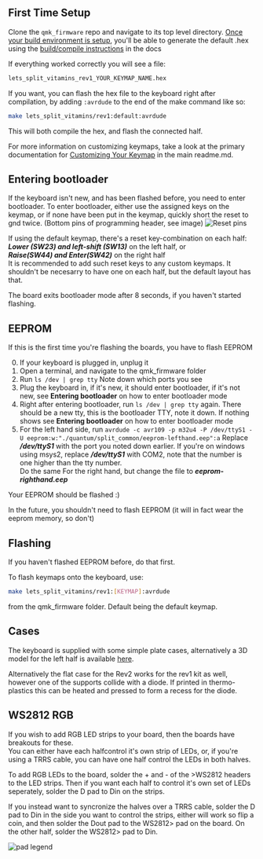 ## First Time Setup

Clone the `qmk_firmware` repo and navigate to its top level directory. [Once your build environment is setup](https://docs.qmk.fm/getting_started_build_tools.html), you'll be able to generate the default .hex using the [build/compile instructions](https://docs.qmk.fm/build-compile-instructions) in the docs

If everything worked correctly you will see a file:

```bash
lets_split_vitamins_rev1_YOUR_KEYMAP_NAME.hex
```

If you want, you can flash the hex file to the keyboard right after compilation, by adding `:avrdude` to the end of the make command like so:

```bash
make lets_split_vitamins/rev1:default:avrdude
```

This will both compile the hex, and flash the connected half.

For more information on customizing keymaps, take a look at the primary documentation for [Customizing Your Keymap](/readme.md##customizing-your-keymap) in the main readme.md.

## Entering bootloader  
If the keyboard isn't new, and has been flashed before, you need to enter bootloader.
To enter bootloader, either use the assigned keys on the keymap, or if none have been put in the keymap, quickly short the reset to gnd twice. (Bottom pins of programming header, see image) ![Reset pins](https://i.imgur.com/LCXlv9W.png)

If using the default keymap, there's a reset key-combination on each half:  
***Lower (SW23) and left-shift (SW13)*** on the left half, or  
***Raise(SW44) and Enter(SW42)***  on the right half  
It is recommended to add such reset keys to any custom keymaps. It shouldn't be necesarry to have one on each half, but the default layout has that.

The board exits bootloader mode after 8 seconds, if you haven't started flashing.

## EEPROM

If this is the first time you're flashing the boards, you have to flash EEPROM

0. If your keyboard is plugged in, unplug it
1. Open a terminal, and navigate to the qmk_firmware folder
2. Run `ls /dev | grep tty` Note down which ports you see
2. Plug the keyboard in, if it's new, it should enter bootloader, if it's not new, see **Entering bootloader** on how to enter bootloader mode
4. Right after entering bootloader, run `ls /dev | grep tty` again. There should be a new tty, this is the bootloader TTY, note it down. If nothing shows see **Entering bootloader** on how to enter bootloader mode
6. For the left hand side, run  `avrdude -c avr109 -p m32u4 -P /dev/ttyS1 -U eeprom:w:"./quantum/split_common/eeprom-lefthand.eep":a`
Replace ***/dev/ttyS1*** with the port you noted down earlier. If you're on windows using msys2, replace ***/dev/ttyS1*** with COM2, note that the number is one higher than the tty number.  
Do the same For the right hand, but change the file to ***eeprom-righthand.eep***

Your EEPROM should be flashed :)

In the future, you shouldn't need to flash EEPROM (it will in fact wear the eeprom memory, so don't)

## Flashing
If you haven't flashed EEPROM before, do that first.  

To flash keymaps onto the keyboard, use:
```bash
make lets_split_vitamins/rev1:[KEYMAP]:avrdude
```
from the qmk_firmware folder. Default being the default keymap.


## Cases

The keyboard is supplied with some simple plate cases, alternatively a 3D model for the left half is available [here](https://cad.onshape.com/documents/c6e5ae250d1e24fe46c9ef6c/w/d69f7049c0921df3d2b241f9/e/ecc2b176ab52a6d77bc55051).

Alternatively the flat case for the Rev2 works for the rev1 kit as well, however one of the supports collide with a diode. If printed in thermo-plastics this can be heated and pressed to form a recess for the diode.

## WS2812 RGB

If you wish to add RGB LED strips to your board, then the boards have breakouts for these.  
You can either have each halfcontrol it's own strip of LEDs, or, if you're using a TRRS cable, you can have one half control the LEDs in both halves. 

To add RGB LEDs to the board, solder the + and - of the >WS2812 headers to the LED strips. Then if you want each half to control it's own set of LEDs seperately, solder the D pad to Din on the strips.

If you instead want to syncronize the halves over a TRRS cable, solder the D pad to Din in the side you want to control the strips, either will work so flip a coin, and then solder the Dout pad to the WS2812> pad on the board. On the other half, solder the WS2812> pad to Din. 

![pad legend](https://i.imgur.com/g6ane0Q.jpg)